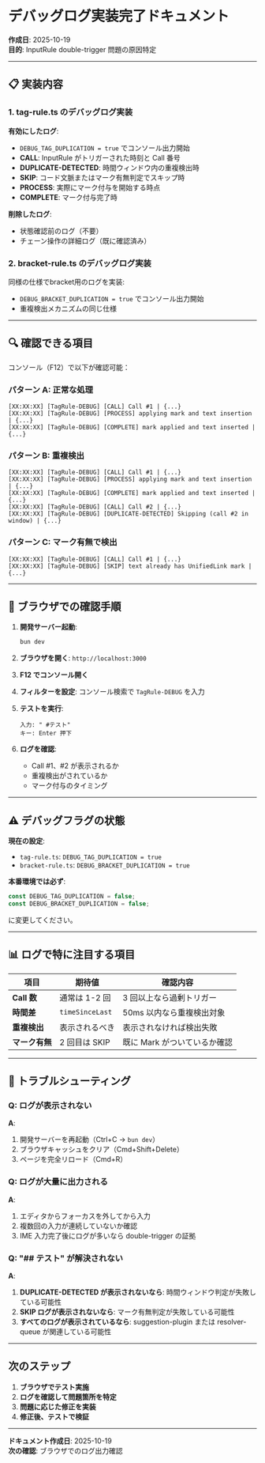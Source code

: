 # デバッグログ実装完了ドキュメント

**作成日**: 2025-10-19  
**目的**: InputRule double-trigger 問題の原因特定

---

## 📋 実装内容

### 1. tag-rule.ts のデバッグログ実装

**有効にしたログ**:
- `DEBUG_TAG_DUPLICATION = true` でコンソール出力開始
- **CALL**: InputRule がトリガーされた時刻と Call 番号
- **DUPLICATE-DETECTED**: 時間ウィンドウ内の重複検出時
- **SKIP**: コード文脈またはマーク有無判定でスキップ時
- **PROCESS**: 実際にマーク付与を開始する時点
- **COMPLETE**: マーク付与完了時

**削除したログ**:
- 状態確認前のログ（不要）
- チェーン操作の詳細ログ（既に確認済み）

### 2. bracket-rule.ts のデバッグログ実装

同様の仕様でbracket用のログを実装:
- `DEBUG_BRACKET_DUPLICATION = true` でコンソール出力開始
- 重複検出メカニズムの同じ仕様

---

## 🔍 確認できる項目

コンソール（F12）で以下が確認可能：

### パターン A: 正常な処理
```
[XX:XX:XX] [TagRule-DEBUG] [CALL] Call #1 | {...}
[XX:XX:XX] [TagRule-DEBUG] [PROCESS] applying mark and text insertion | {...}
[XX:XX:XX] [TagRule-DEBUG] [COMPLETE] mark applied and text inserted | {...}
```

### パターン B: 重複検出
```
[XX:XX:XX] [TagRule-DEBUG] [CALL] Call #1 | {...}
[XX:XX:XX] [TagRule-DEBUG] [PROCESS] applying mark and text insertion | {...}
[XX:XX:XX] [TagRule-DEBUG] [COMPLETE] mark applied and text inserted | {...}
[XX:XX:XX] [TagRule-DEBUG] [CALL] Call #2 | {...}
[XX:XX:XX] [TagRule-DEBUG] [DUPLICATE-DETECTED] Skipping (call #2 in window) | {...}
```

### パターン C: マーク有無で検出
```
[XX:XX:XX] [TagRule-DEBUG] [CALL] Call #1 | {...}
[XX:XX:XX] [TagRule-DEBUG] [SKIP] text already has UnifiedLink mark | {...}
```

---

## 🧪 ブラウザでの確認手順

1. **開発サーバー起動**:
   ```bash
   bun dev
   ```

2. **ブラウザを開く**: `http://localhost:3000`

3. **F12 でコンソール開く**

4. **フィルターを設定**: コンソール検索で `TagRule-DEBUG` を入力

5. **テストを実行**:
   ```
   入力: " #テスト"
   キー: Enter 押下
   ```

6. **ログを確認**:
   - Call #1、#2 が表示されるか
   - 重複検出がされているか
   - マーク付与のタイミング

---

## ⚠️ デバッグフラグの状態

**現在の設定**:
- `tag-rule.ts`: `DEBUG_TAG_DUPLICATION = true`
- `bracket-rule.ts`: `DEBUG_BRACKET_DUPLICATION = true`

**本番環境では必ず**:
```typescript
const DEBUG_TAG_DUPLICATION = false;
const DEBUG_BRACKET_DUPLICATION = false;
```

に変更してください。

---

## 📊 ログで特に注目する項目

| 項目 | 期待値 | 確認内容 |
|------|-------|---------|
| **Call 数** | 通常は 1-2 回 | 3 回以上なら過剰トリガー |
| **時間差** | `timeSinceLast` | 50ms 以内なら重複検出対象 |
| **重複検出** | 表示されるべき | 表示されなければ検出失敗 |
| **マーク有無** | 2 回目は SKIP | 既に Mark がついているか確認 |

---

## 🔧 トラブルシューティング

### Q: ログが表示されない

**A**:
1. 開発サーバーを再起動（Ctrl+C → `bun dev`）
2. ブラウザキャッシュをクリア（Cmd+Shift+Delete）
3. ページを完全リロード（Cmd+R）

### Q: ログが大量に出力される

**A**:
1. エディタからフォーカスを外してから入力
2. 複数回の入力が連続していないか確認
3. IME 入力完了後にログが多いなら double-trigger の証拠

### Q: "## テスト" が解決されない

**A**:
1. **DUPLICATE-DETECTED が表示されないなら**: 時間ウィンドウ判定が失敗している可能性
2. **SKIP ログが表示されないなら**: マーク有無判定が失敗している可能性
3. **すべてのログが表示されているなら**: suggestion-plugin または resolver-queue が関連している可能性

---

## 次のステップ

1. **ブラウザでテスト実施**
2. **ログを確認して問題箇所を特定**
3. **問題に応じた修正を実装**
4. **修正後、テストで検証**

---

**ドキュメント作成日**: 2025-10-19  
**次の確認**: ブラウザでのログ出力確認
